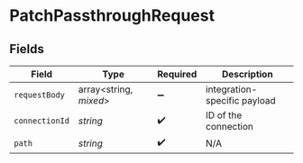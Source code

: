 # PatchPassthroughRequest


## Fields

| Field                        | Type                         | Required                     | Description                  |
| ---------------------------- | ---------------------------- | ---------------------------- | ---------------------------- |
| `requestBody`                | array<string, *mixed*>       | :heavy_minus_sign:           | integration-specific payload |
| `connectionId`               | *string*                     | :heavy_check_mark:           | ID of the connection         |
| `path`                       | *string*                     | :heavy_check_mark:           | N/A                          |